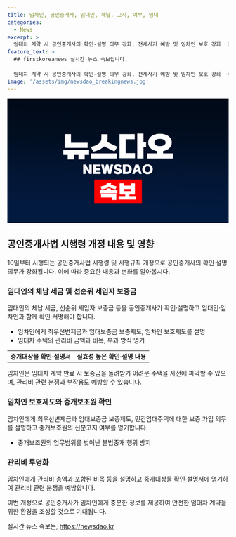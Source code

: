 ```yaml
---
title: 임차인, 공인중개사, 임대인, 체납, 고지, 여부, 임대
categories:
  - News
excerpt: >
  임대차 계약 시 공인중개사의 확인·설명 의무 강화, 전세사기 예방 및 임차인 보호 강화  국토교통부는 공인중개사법 시행령·시행규칙 개정으로 임대차 계약 시 공인중개사가 임차인과 함께 확인·서명하며 체납 세금, 관리비 등을 세부적으로 설명해야 한다고 밝혔다. 이를 통해 전세사기 예방과 임차인 보호를 위한 노력으로 평가되고 있다. 또한, 중개보조원의 신분고지와 관리비에 대한 명확한 설명으로 중개사업자의 불법행위와 관리비 분쟁을 방지할 것으로 전망된다.
feature_text: >
  ## firstkoreanews 실시간 뉴스 속보입니다.

  임대차 계약 시 공인중개사의 확인·설명 의무 강화, 전세사기 예방 및 임차인 보호 강화  국토교통부는 공인중개사법 시행령·시행규칙 개정으로 임대차 계약 시 공인중개사가 임차인과 함께 확인·서명하며 체납 세금, 관리비 등을 세부적으로 설명해야 한다고 밝혔다. 이를 통해 전세사기 예방과 임차인 보호를 위한 노력으로 평가되고 있다. 또한, 중개보조원의 신분고지와 관리비에 대한 명확한 설명으로 중개사업자의 불법행위와 관리비 분쟁을 방지할 것으로 전망된다.
image: '/assets/img/newsdao_breakingnews.jpg'
---
```


<p><img src="/assets/img/newsdao_breakingnews.jpg" alt="firstkoreanews 속보" /></p>

<h2 data-ke-size="size26">공인중개사법 시행령 개정 내용 및 영향</h2>

<p data-ke-size="size16">10일부터 시행되는 공인중개사법 시행령 및 시행규칙 개정으로 공인중개사의 확인·설명 의무가 강화됩니다. 이에 따라 중요한 내용과 변화를 알아봅시다.</p>

<h3 data-ke-size="size24">임대인의 체납 세금 및 선순위 세입자 보증금</h3>

<p data-ke-size="size16">임대인의 체납 세금, 선순위 세입자 보증금 등을 공인중개사가 확인·설명하고 임대인·임차인과 함께 확인·서명해야 합니다.</p>

<ul>
  <li>임차인에게 최우선변제금과 임대보증금 보증제도, 임차인 보호제도를 설명</li>
  <li>임대차 주택의 관리비 금액과 비목, 부과 방식 명기</li>
</ul>

<table>
  <tr>
    <td style="text-align: center; height: 17px;"><b>중개대상물 확인·설명서</b></td>
    <td style="text-align: center; height: 17px;"><b>실효성 높은 확인·설명 내용</b></td>
  </tr>
</table>

<p data-ke-size="size16">임차인은 임대차 계약 만료 시 보증금을 돌려받기 어려운 주택을 사전에 파악할 수 있으며, 관리비 관련 분쟁과 부작용도 예방할 수 있습니다.</p>

<h3 data-ke-size="size24">임차인 보호제도와 중개보조원 확인</h3>

<p data-ke-size="size16">임차인에게 최우선변제금과 임대보증금 보증제도, 민간임대주택에 대한 보증 가입 의무를 설명하고 중개보조원의 신분고지 여부를 명기합니다.</p>

<ul>
  <li>중개보조원의 업무범위를 벗어난 불법중개 행위 방지</li>
</ul>

<h3 data-ke-size="size24">관리비 투명화</h3>

<p data-ke-size="size16">임차인에게 관리비 총액과 포함된 비목 등을 설명하고 중개대상물 확인·설명서에 명기하여 관리비 관련 분쟁을 예방합니다.</p>

<p data-ke-size="size16">이번 개정으로 공인중개사가 임차인에게 충분한 정보를 제공하여 안전한 임대차 계약을 위한 환경을 조성할 것으로 기대됩니다.</p>
실시간 뉴스 속보는, <a href="https://newsdao.kr" rel="dofollow">https://newsdao.kr</a>


